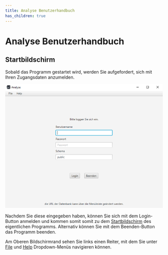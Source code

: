 ```yaml
---
title: Analyse Benutzerhandbuch
has_children: true
---
```

# Analyse Benutzerhandbuch

## Startbildschirm
Sobald das Programm gestartet wird, werden Sie aufgefordert, sich mit Ihren Zugangsdaten anzumelden.

![LogIn-Bildschirm](resources/index.png)

Nachdem Sie diese eingegeben haben, können Sie sich mit dem Login-Button anmelden und kommen somit somit zu dem [Startbildschirm](menue/index.md) des eigentlichen Programms.
Alternativ können Sie mit dem Beenden-Button das Programm beenden.

Am Oberen Bildschirmrand sehen Sie links einen Reiter, mit dem Sie unter [File](file.md) und [Help](help.md) Dropdown-Menüs navigieren können.